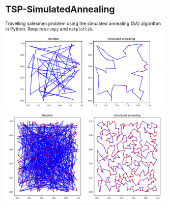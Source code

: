 # TSP-SimulatedAnnealing

Travelling salesmen problem using the simulated annealing (SA) algorithm  in Python.
Requires `numpy` and `matplotlib`.
![](50.png)
![](500.png)
